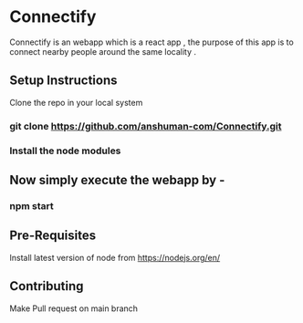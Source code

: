 # Connectify
Connectify is an webapp which is a react app , the purpose of this app is to connect nearby people around the same locality .
## Setup Instructions 
Clone the repo in your local system 
### git clone https://github.com/anshuman-com/Connectify.git  
### Install the node modules 
## Now simply execute the webapp by - 
### npm start
## Pre-Requisites 
Install latest version of node from https://nodejs.org/en/
## Contributing 
Make Pull request on main branch
